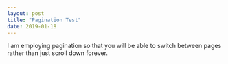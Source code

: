 ```yaml
---
layout: post
title: "Pagination Test"
date: 2019-01-18
---
```


I am employing pagination so that you will be able to switch between pages 
rather than just scroll down forever.
